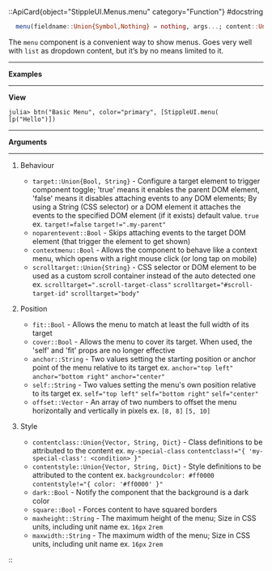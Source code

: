 

::ApiCard{object="StippleUI.Menus.menu" category="Function"}
#docstring


```julia
  menu(fieldname::Union{Symbol,Nothing} = nothing, args...; content::Union{String,Vector} = "", kwargs...)
```

The `menu` component is a convenient way to show menus. Goes very well with `list` as dropdown content, but it’s by no means limited to it.   

---

**Examples**

---

**View**

```julia-repl
julia> btn("Basic Menu", color="primary", [StippleUI.menu( [p("Hello")])
```

---

**Arguments**

---

1. Behaviour

      * `target::Union{Bool, String}` - Configure a target element to trigger component toggle; 'true' means it enables the parent DOM element, 'false' means it disables attaching events to any DOM elements; By using a String (CSS selector) or a DOM element it attaches the events to the specified DOM element (if it exists) default value. `true` ex. `target!=false` `target!=".my-parent"`
      * `noparentevent::Bool` - Skips attaching events to the target DOM element (that trigger the element to get shown)
      * `contextmenu::Bool` - Allows the component to behave like a context menu, which opens with a right mouse click (or long tap on mobile)
      * `scrolltarget::Union{String}` - CSS selector or DOM element to be used as a custom scroll container instead of the auto detected one ex. `scrolltarget=".scroll-target-class"` `scrolltarget="#scroll-target-id"` `scrolltarget="body"`
2. Position

      * `fit::Bool` - Allows the menu to match at least the full width of its target
      * `cover::Bool` - Allows the menu to cover its target. When used, the 'self' and 'fit' props are no longer effective
      * `anchor::String` - Two values setting the starting position or anchor point of the menu relative to its target ex. `anchor="top left"` `anchor="bottom right"` `anchor="center"`
      * `self::String` - Two values setting the menu's own position relative to its target ex. `self="top left"` `self="bottom right"` `self="center"`
      * `offset::Vector` - An array of two numbers to offset the menu horizontally and vertically in pixels ex. `[8, 8]` `[5, 10]`
3. Style

      * `contentclass::Union{Vector, String, Dict}` - Class definitions to be attributed to the content ex. `my-special-class` `contentclass!="{ 'my-special-class': <condition> }"`
      * `contentstyle::Union{Vector, String, Dict}` - Style definitions to be attributed to the content ex. `backgroundcolor: #ff0000` `contentstyle!="{ color: '#ff0000' }"`
      * `dark::Bool` - Notify the component that the background is a dark color
      * `square::Bool` - Forces content to have squared borders
      * `maxheight::String` - The maximum height of the menu; Size in CSS units, including unit name ex. `16px` `2rem`
      * `maxwidth::String` - The maximum width of the menu; Size in CSS units, including unit name ex. `16px` `2rem`

::
